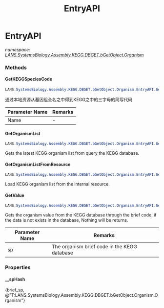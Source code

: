 ﻿---
title: EntryAPI
---

# EntryAPI
_namespace: [LANS.SystemsBiology.Assembly.KEGG.DBGET.bGetObject.Organism](N-LANS.SystemsBiology.Assembly.KEGG.DBGET.bGetObject.Organism.html)_





### Methods

#### GetKEGGSpeciesCode
```csharp
LANS.SystemsBiology.Assembly.KEGG.DBGET.bGetObject.Organism.EntryAPI.GetKEGGSpeciesCode(System.String)
```
通过本地资源从基因组全名之中得到KEGG之中的三字母的简写代码

|Parameter Name|Remarks|
|--------------|-------|
|Name|-|


#### GetOrganismList
```csharp
LANS.SystemsBiology.Assembly.KEGG.DBGET.bGetObject.Organism.EntryAPI.GetOrganismList
```
Gets the latest KEGG organism list from query the KEGG database.

#### GetOrganismListFromResource
```csharp
LANS.SystemsBiology.Assembly.KEGG.DBGET.bGetObject.Organism.EntryAPI.GetOrganismListFromResource
```
Load KEGG organism list from the internal resource.

#### GetValue
```csharp
LANS.SystemsBiology.Assembly.KEGG.DBGET.bGetObject.Organism.EntryAPI.GetValue(System.String)
```
Gets the organism value from the KEGG database through the brief code, 
 if the data is not exists in the database, Nothing will be returns.

|Parameter Name|Remarks|
|--------------|-------|
|sp|The organism brief code in the KEGG database|



### Properties

#### __spHash
{brief_sp, @"T:LANS.SystemsBiology.Assembly.KEGG.DBGET.bGetObject.Organism.Organism"}
